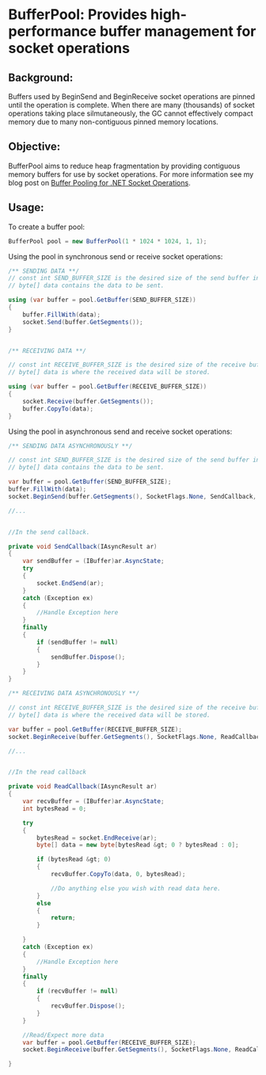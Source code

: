 BufferPool: Provides high-performance buffer management for socket operations
=============================================================================

Background:
-----------
Buffers used by BeginSend and BeginReceive socket operations are pinned until the operation is complete. When there are many (thousands) of socket operations taking place silmutaneously, the GC cannot effectively compact memory due to many non-contiguous pinned memory locations.

Objective:
----------
BufferPool aims to reduce heap fragmentation by providing contiguous memory buffers for use by socket operations.
For more information see my blog post on [Buffer Pooling for .NET Socket Operations].

Usage:
------

To create a buffer pool:

```C#
BufferPool pool = new BufferPool(1 * 1024 * 1024, 1, 1);
```

Using the pool in synchronous send or receive socket operations:

```C#
/** SENDING DATA **/
// const int SEND_BUFFER_SIZE is the desired size of the send buffer in bytes 
// byte[] data contains the data to be sent.

using (var buffer = pool.GetBuffer(SEND_BUFFER_SIZE)) 
{ 
    buffer.FillWith(data); 
    socket.Send(buffer.GetSegments()); 
}


/** RECEIVING DATA **/

// const int RECEIVE_BUFFER_SIZE is the desired size of the receive buffer in bytes 
// byte[] data is where the received data will be stored.

using (var buffer = pool.GetBuffer(RECEIVE_BUFFER_SIZE)) 
{ 
    socket.Receive(buffer.GetSegments()); 
    buffer.CopyTo(data); 
}
```

Using the pool in asynchronous send and receive socket operations:

```C#
/** SENDING DATA ASYNCHRONOUSLY **/

// const int SEND_BUFFER_SIZE is the desired size of the send buffer in bytes 
// byte[] data contains the data to be sent.

var buffer = pool.GetBuffer(SEND_BUFFER_SIZE); 
buffer.FillWith(data); 
socket.BeginSend(buffer.GetSegments(), SocketFlags.None, SendCallback, buffer);

//...


//In the send callback.

private void SendCallback(IAsyncResult ar) 
{ 
    var sendBuffer = (IBuffer)ar.AsyncState; 
    try 
    { 
        socket.EndSend(ar); 
    } 
    catch (Exception ex) 
    { 
        //Handle Exception here 
    } 
    finally 
    { 
        if (sendBuffer != null) 
        { 
            sendBuffer.Dispose(); 
        } 
    } 
}

/** RECEIVING DATA ASYNCHRONOUSLY **/

// const int RECEIVE_BUFFER_SIZE is the desired size of the receive buffer in bytes. 
// byte[] data is where the received data will be stored.

var buffer = pool.GetBuffer(RECEIVE_BUFFER_SIZE); 
socket.BeginReceive(buffer.GetSegments(), SocketFlags.None, ReadCallback, buffer);

//...


//In the read callback

private void ReadCallback(IAsyncResult ar) 
{ 
    var recvBuffer = (IBuffer)ar.AsyncState; 
    int bytesRead = 0;

    try 
    { 
        bytesRead = socket.EndReceive(ar); 
        byte[] data = new byte[bytesRead &gt; 0 ? bytesRead : 0];

        if (bytesRead &gt; 0) 
        { 
            recvBuffer.CopyTo(data, 0, bytesRead);

            //Do anything else you wish with read data here. 
        } 
        else 
        { 
            return; 
        }

    } 
    catch (Exception ex) 
    { 
        //Handle Exception here 
    } 
    finally 
    { 
        if (recvBuffer != null) 
        { 
            recvBuffer.Dispose(); 
        } 
    }

    //Read/Expect more data                    
    var buffer = pool.GetBuffer(RECEIVE_BUFFER_SIZE); 
    socket.BeginReceive(buffer.GetSegments(), SocketFlags.None, ReadCallback, buffer);

}
```

[Buffer Pooling for .NET Socket Operations]:http://ahuwanya.net/blog/post/Buffer-Pooling-for-NET-Socket-Operations.aspx